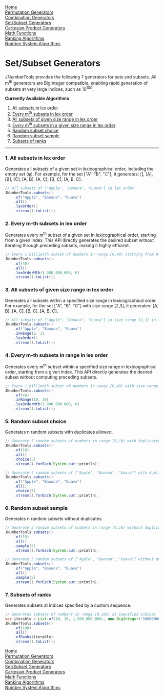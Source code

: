 [Home](../../README.md)
</br>[Permutation Generators](../permutations/README.md)
</br>[Combination Generators](../combinations/README.md)
</br>[Set/Subset Generators](../sets/README.md)
</br>[Cartesian Product Generators](../products/README.md)
</br>[Math Functions](../calculator/README.md)
</br>[Ranking Algorithms](../ranking/README.md)
</br>[Number System Algorithms](../numbersystem/README.md)

# Set/Subset Generators

JNumberTools provides the following 7 generators for sets and subsets. All m<sup>th</sup> generators are BigInteger compatible, enabling rapid generation of subsets at very large indices, such as 10<sup>100</sup>.

**Currently Available Algorithms**

1. [All subsets in lex order](#1-all-subsets-in-lex-order)
2. [Every m<sup>th</sup> subsets in lex order](#2-every-m-th-subsets-in-lex-order)
3. [All subsets of given size range in lex order](#3-all-subsets-of-given-size-range-in-lex-order)
4. [Every m<sup>th</sup> subsets in a given size range in lex order](#4-every-m-th-subsets-in-range-in-lex-order)
5. [Random subset choice](#5-random-subset-choice)
6. [Random subset sample](#6-random-subset-sample)
7. [Subsets of ranks](#7-subsets-of-ranks)

---

### 1. All subsets in lex order
Generates all subsets of a given set in lexicographical order, including the empty set (φ). For example, for the set ["A", "B", "C"], it generates: [], [A], [B], [C], [A, B], [A, C], [B, C], [A, B, C].

```java
// All subsets of ["Apple", "Banana", "Guava"] in lex order
JNumberTools.subsets()
    .of("Apple", "Banana", "Guava")
    .all()
    .lexOrder()
    .stream().toList();
```

### 2. Every m-th subsets in lex order
Generates every m<sup>th</sup> subset of a given set in lexicographical order, starting from a given index. This API directly generates the desired subset without iterating through preceding subsets, making it highly efficient.

```java
// Every 1 billionth subset of numbers in range [0,40) starting from 0th index
JNumberTools.subsets()
    .of(40)
    .all()
    .lexOrderMth(1_000_000_000, 0)
    .stream().toList();
```

### 3. All subsets of given size range in lex order
Generates all subsets within a specified size range in lexicographical order. For example, for the set ["A", "B", "C"] with size range [2,3], it generates: [A, B], [A, C], [B, C], [A, B, C].

```java
// All subsets of ["Apple", "Banana", "Guava"] in size range [2,3] in lex order
JNumberTools.subsets()
    .of("Apple", "Banana", "Guava")
    .inRange(2, 3)
    .lexOrder()
    .stream().toList();
```

### 4. Every m-th subsets in range in lex order
Generates every m<sup>th</sup> subset within a specified size range in lexicographical order, starting from a given index. This API directly generates the desired subset without computing preceding subsets.

```java
// Every 1 billionth subset of numbers in range [0,40) with size range [10,39] starting from 0th index
JNumberTools.subsets()
    .of(40)
    .inRange(10, 39)
    .lexOrderMth(1_000_000_000, 0)
    .stream().toList();
```

### 5. Random subset choice
Generates n random subsets with duplicates allowed.

```java
// Generate 5 random subsets of numbers in range [0,10) with duplicates
JNumberTools.subsets()
    .of(10)
    .all()
    .choice(5)
    .stream().forEach(System.out::println);

// Generate 5 random subsets of ["Apple", "Banana", "Guava"] with duplicates
JNumberTools.subsets()
    .of("Apple", "Banana", "Guava")
    .all()
    .choice(5)
    .stream().forEach(System.out::println);
```

### 6. Random subset sample
Generates n random subsets without duplicates.

```java
// Generate 5 random subsets of numbers in range [0,10) without duplicates
JNumberTools.subsets()
    .of(10)
    .all()
    .sample(5)
    .stream().forEach(System.out::println);

// Generate 5 random subsets of ["Apple", "Banana", "Guava"] without duplicates
JNumberTools.subsets()
    .of("Apple", "Banana", "Guava")
    .all()
    .sample(5)
    .stream().forEach(System.out::println);
```

### 7. Subsets of ranks
Generates subsets at indices specified by a custom sequence.

```java
// Generates subsets of numbers in range [0,100) at specified indices
var iterable = List.of(10, 20, 1_000_000_000L, new BigInteger("1000000000000000000000"));
JNumberTools.subsets()
    .of(100)
    .all()
    .ofRanks(iterable)
    .stream().toList();
```

[Home](../../README.md)
</br>[Permutation Generators](../permutations/README.md)
</br>[Combination Generators](../combinations/README.md)
</br>[Set/Subset Generators](../sets/README.md)
</br>[Cartesian Product Generators](../products/README.md)
</br>[Math Functions](../calculator/README.md)
</br>[Ranking Algorithms](../ranking/README.md)
</br>[Number System Algorithms](../numbersystem/README.md)